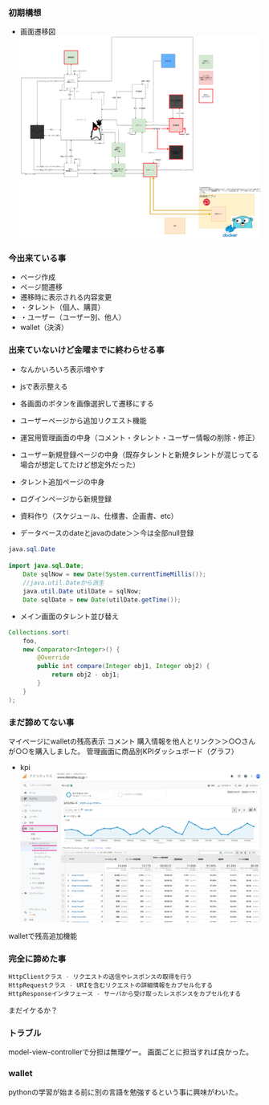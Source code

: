 ### 初期構想

- 画面遷移図
![画面遷移図](画面遷移図ver0412.png "画面遷移図")


### 今出来ている事
- ページ作成
- ページ間遷移
- 遷移時に表示される内容変更
- ・タレント（個人、購買）
- ・ユーザー（ユーザー別、他人）
- wallet（決済）

### 出来ていないけど金曜までに終わらせる事
- なんかいろいろ表示増やす
- jsで表示整える
- 各画面のボタンを画像選択して遷移にする
- ユーザーページから追加リクエスト機能
- 運営用管理画面の中身（コメント・タレント・ユーザー情報の削除・修正）
- ユーザー新規登録ページの中身（既存タレントと新規タレントが混じってる場合が想定してたけど想定外だった）
- タレント追加ページの中身
- ログインページから新規登録
- 資料作り（スケジュール、仕様書、企画書、etc）


- データベースのdateとjavaのdate＞＞今は全部null登録

```java
java.sql.Date

import java.sql.Date;
	Date sqlNow = new Date(System.currentTimeMillis());
    //java.util.Dateから派生
	java.util.Date utilDate = sqlNow;
	Date sqlDate = new Date(utilDate.getTime());
```

- メイン画面のタレント並び替え
```java
Collections.sort(
    foo,
    new Comparator<Integer>() {
        @Override
        public int compare(Integer obj1, Integer obj2) {
            return obj2 - obj1;
        }
    }
);
```
### まだ諦めてない事
マイページにwalletの残高表示
コメント
購入情報を他人とリンク＞＞○○さんが○○を購入しました。
管理画面に商品別KPIダッシュボード（グラフ）
- kpi
![ダッシュボード](kpi.png "kpi")


walletで残高追加機能


### 完全に諦めた事

```java
HttpClientクラス - リクエストの送信やレスポンスの取得を行う
HttpRequestクラス - URIを含むリクエストの詳細情報をカプセル化する
HttpResponseインタフェース - サーバから受け取ったレスポンスをカプセル化する
```
まだイケるか？

### トラブル
model-view-controllerで分担は無理ゲー。
画面ごとに担当すれば良かった。

### wallet
pythonの学習が始まる前に別の言語を勉強するという事に興味がわいた。
